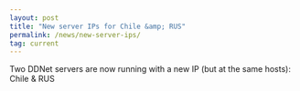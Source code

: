 ```yaml
---
layout: post
title: "New server IPs for Chile &amp; RUS"
permalink: /news/new-server-ips/
tag: current
---
```

Two DDNet servers are now running with a new IP (but at the same hosts): Chile & RUS
